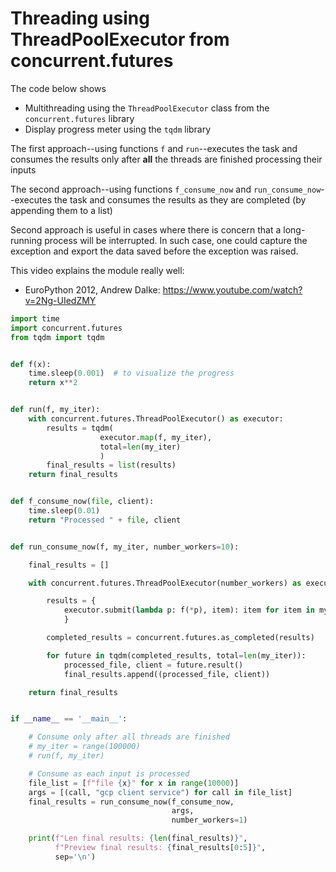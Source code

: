# Threading using ThreadPoolExecutor from concurrent.futures

The code below shows

- Multithreading using the `ThreadPoolExecutor` class from the `concurrent.futures` library
- Display progress meter using the `tqdm` library

The first approach--using functions `f` and `run`--executes the task and consumes the results only after __all__ the threads are finished processing their inputs

The second approach--using functions `f_consume_now` and `run_consume_now`--executes the task and consumes the results as they are completed (by appending them to a list)

Second approach is useful in cases where there is concern that a long-running process will be interrupted. In such case, one could capture the exception and export the data saved before the exception was raised.

This video explains the module really well:
* EuroPython 2012, Andrew Dalke: https://www.youtube.com/watch?v=2Ng-UIedZMY

```python
import time
import concurrent.futures
from tqdm import tqdm


def f(x):
    time.sleep(0.001)  # to visualize the progress
    return x**2


def run(f, my_iter):
    with concurrent.futures.ThreadPoolExecutor() as executor:
        results = tqdm(
                    executor.map(f, my_iter),
                    total=len(my_iter)
                    )
        final_results = list(results)
    return final_results


def f_consume_now(file, client):
    time.sleep(0.01)
    return "Processed " + file, client


def run_consume_now(f, my_iter, number_workers=10):

    final_results = []

    with concurrent.futures.ThreadPoolExecutor(number_workers) as executor:

        results = {
            executor.submit(lambda p: f(*p), item): item for item in my_iter
            }

        completed_results = concurrent.futures.as_completed(results)

        for future in tqdm(completed_results, total=len(my_iter)):
            processed_file, client = future.result()
            final_results.append((processed_file, client))

    return final_results


if __name__ == '__main__':

    # Consume only after all threads are finished
    # my_iter = range(100000)
    # run(f, my_iter)

    # Consume as each input is processed
    file_list = [f"file {x}" for x in range(10000)]
    args = [(call, "gcp client service") for call in file_list]
    final_results = run_consume_now(f_consume_now,
                                    args,
                                    number_workers=1)

    print(f"Len final results: {len(final_results)}",
          f"Preview final results: {final_results[0:5]}",
          sep='\n')
```
